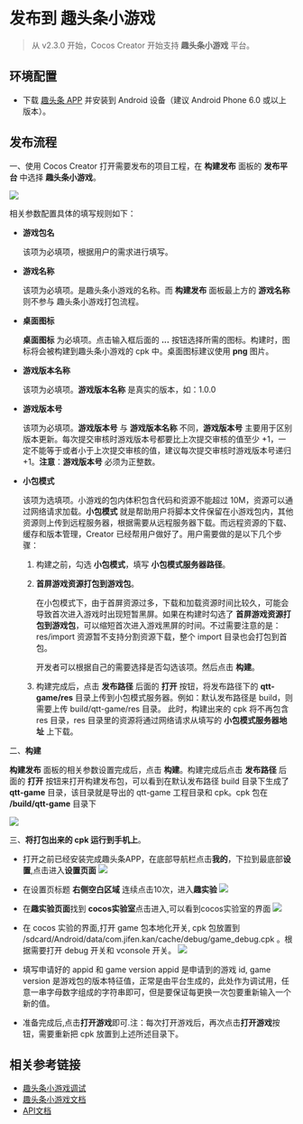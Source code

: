# 发布到 趣头条小游戏

> 从 v2.3.0 开始，Cocos Creator 开始支持 **趣头条小游戏** 平台。

## 环境配置

- 下载 [趣头条 APP](https://static-oss.qutoutiao.net/game/cocos/apk/qutoutiao_game_lab_version.apk) 并安装到 Android 设备（建议 Android Phone 6.0 或以上版本）。

## 发布流程

一、使用 Cocos Creator 打开需要发布的项目工程，在 **构建发布** 面板的 **发布平台** 中选择 **趣头条小游戏**。

![](publish-qutoutiao/build.jpg)

相关参数配置具体的填写规则如下：

- **游戏包名**

  该项为必填项，根据用户的需求进行填写。

- **游戏名称**

  该项为必填项。是趣头条小游戏的名称。而 **构建发布** 面板最上方的 **游戏名称** 则不参与 趣头条小游戏打包流程。

- **桌面图标**

  **桌面图标** 为必填项。点击输入框后面的 **...** 按钮选择所需的图标。构建时，图标将会被构建到趣头条小游戏的 cpk 中。桌面图标建议使用 **png** 图片。

- **游戏版本名称**

  该项为必填项。**游戏版本名称** 是真实的版本，如：1.0.0

- **游戏版本号**

  该项为必填项。**游戏版本号** 与 **游戏版本名称** 不同，**游戏版本号** 主要用于区别版本更新。每次提交审核时游戏版本号都要比上次提交审核的值至少 +1，一定不能等于或者小于上次提交审核的值，建议每次提交审核时游戏版本号递归 +1。**注意**：**游戏版本号** 必须为正整数。 

- **小包模式**

  该项为选填项。小游戏的包内体积包含代码和资源不能超过 10M，资源可以通过网络请求加载。**小包模式** 就是帮助用户将脚本文件保留在小游戏包内，其他资源则上传到远程服务器，根据需要从远程服务器下载。而远程资源的下载、缓存和版本管理，Creator 已经帮用户做好了。用户需要做的是以下几个步骤：

  1. 构建之前，勾选 **小包模式**，填写 **小包模式服务器路径**。

  2. **首屏游戏资源打包到游戏包**。
  
      在小包模式下，由于首屏资源过多，下载和加载资源时间比较久，可能会导致首次进入游戏时出现短暂黑屏。如果在构建时勾选了 **首屏游戏资源打包到游戏包**，可以缩短首次进入游戏黑屏的时间。不过需要注意的是：res/import 资源暂不支持分割资源下载，整个 import 目录也会打包到首包。
  
      开发者可以根据自己的需要选择是否勾选该项。然后点击 **构建**。

  3. 构建完成后，点击 **发布路径** 后面的 **打开** 按钮，将发布路径下的 **qtt-game/res** 目录上传到小包模式服务器。例如：默认发布路径是 build，则需要上传 build/qtt-game/res 目录。
  此时，构建出来的 cpk 将不再包含 res 目录，res 目录里的资源将通过网络请求从填写的 **小包模式服务器地址** 上下载。

二、**构建**

**构建发布** 面板的相关参数设置完成后，点击 **构建**。构建完成后点击 **发布路径** 后面的 **打开** 按钮来打开构建发布包，可以看到在默认发布路径 build 目录下生成了 **qtt-game** 目录，该目录就是导出的 qtt-game 工程目录和 cpk。cpk 包在 **/build/qtt-game** 目录下

![](publish-qutoutiao/output.png)

三、**将打包出来的 cpk 运行到手机上**。

- 打开之前已经安装完成趣头条APP，在底部导航栏点击**我的**，下拉到最底部**设置**,点击进入**设置页面**
![](publish-qutoutiao/setting.png)

- 在设置页标题 **右侧空白区域** 连续点击10次，进入**趣实验**
![](publish-qutoutiao/click10.png)

- 在**趣实验页面**找到 **cocos实验室**点击进入,可以看到cocos实验室的界面
![](publish-qutoutiao/golab.png)

- 在 cocos 实验的界面,打开 game 包本地化开关, cpk 包放置到 /sdcard/Android/data/com.jifen.kan/cache/debug/game_debug.cpk 。根据需要打开 debug 开关和 vconsole 开关。
![](publish-qutoutiao/nativecpk.png)

- 填写申请好的 appid 和 game version
  appid 是申请到的游戏 id, game version 是游戏包的版本特征值，正常是由平台生成的，此处作为调试用，任意一串字母数字组成的字符串即可，但是要保证每更换一次包要重新输入一个新的值。

- 准备完成后,点击**打开游戏**即可.注：每次打开游戏后，再次点击**打开游戏**按钮，需要重新把 cpk 放置到上述所述目录下。


## 相关参考链接

-  [趣头条小游戏调试](https://game.qutoutiao.net/doc/index.html#/doc/debug_in_app)
-  [趣头条小游戏文档](https://game.qutoutiao.net/doc/index.html#/)
-  [API文档](https://newidea4-gamecenter-frontend.1sapp.com/sdk/docs/#/sdk/README)

